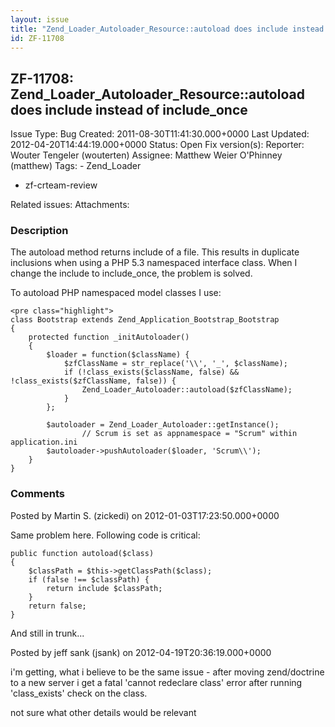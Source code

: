 ```yaml
---
layout: issue
title: "Zend_Loader_Autoloader_Resource::autoload does include instead of include_once"
id: ZF-11708
---
```


ZF-11708: Zend\_Loader\_Autoloader\_Resource::autoload does include instead of include\_once
--------------------------------------------------------------------------------------------

 Issue Type: Bug Created: 2011-08-30T11:41:30.000+0000 Last Updated: 2012-04-20T14:44:19.000+0000 Status: Open Fix version(s): 
 Reporter:  Wouter Tengeler (wouterten)  Assignee:  Matthew Weier O'Phinney (matthew)  Tags: - Zend\_Loader
- zf-crteam-review
 
 Related issues: 
 Attachments: 
### Description

The autoload method returns include of a file. This results in duplicate inclusions when using a PHP 5.3 namespaced interface class. When I change the include to include\_once, the problem is solved.

To autoload PHP namespaced model classes I use:

 
    <pre class="highlight">
    class Bootstrap extends Zend_Application_Bootstrap_Bootstrap
    {
        protected function _initAutoloader()
        {
            $loader = function($className) {
                $zfClassName = str_replace('\\', '_', $className);
                if (!class_exists($className, false) && !class_exists($zfClassName, false)) {
                    Zend_Loader_Autoloader::autoload($zfClassName);
                }
            };
    
            $autoloader = Zend_Loader_Autoloader::getInstance();
                    // Scrum is set as appnamespace = "Scrum" within application.ini
            $autoloader->pushAutoloader($loader, 'Scrum\\');
        }
    }


 

 

### Comments

Posted by Martin S. (zickedi) on 2012-01-03T17:23:50.000+0000

Same problem here. Following code is critical:

 
    public function autoload($class)
    {
        $classPath = $this->getClassPath($class);
        if (false !== $classPath) {
            return include $classPath;
        }
        return false;
    }


And still in trunk...

 

 

Posted by jeff sank (jsank) on 2012-04-19T20:36:19.000+0000

i'm getting, what i believe to be the same issue - after moving zend/doctrine to a new server i get a fatal 'cannot redeclare class' error after running 'class\_exists' check on the class.

not sure what other details would be relevant

 

 
